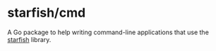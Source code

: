 starfish/cmd
============

A Go package to help writing command-line applications that use the
[starfish](../) library.
